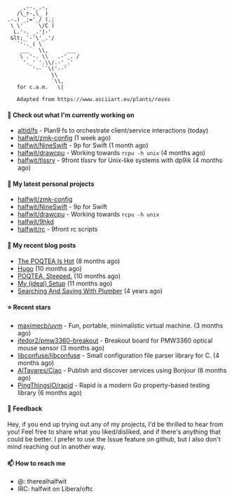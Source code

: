 ```
    _,--._.-,
   /\_r-,\_ )
.-.) _;='_/ (.;
 \ \'     \/C )
  L.'-. _.'|-'
 &lt;_`-'\'_.'/
   `'-._( \
    ___   \\,      ___
    \ .'-. \\   .-'_. /
     '._' '.\\/.-'_.'
        '--``\('--'
              \\
              `\\,
   for c.a.m.   \|
   
   Adapted from https://www.asciiart.eu/plants/roses
```

#### 👷 Check out what I'm currently working on

- [altid/fs](https://github.com/altid/fs) - Plan9 fs to orchestrate client/service interactions (today)
- [halfwit/zmk-config](https://github.com/halfwit/zmk-config) (1 week ago)
- [halfwit/NineSwift](https://github.com/halfwit/NineSwift) - 9p for Swift (1 month ago)
- [halfwit/drawcpu](https://github.com/halfwit/drawcpu) - Working towards `rcpu -h unix` (4 months ago)
- [halfwit/tlssrv](https://github.com/halfwit/tlssrv) - 9front tlssrv for Unix-like systems with dp9ik (4 months ago)

#### 🌱 My latest personal projects

- [halfwit/zmk-config](https://github.com/halfwit/zmk-config)
- [halfwit/NineSwift](https://github.com/halfwit/NineSwift) - 9p for Swift
- [halfwit/drawcpu](https://github.com/halfwit/drawcpu) - Working towards `rcpu -h unix`
- [halfwit/9hkd](https://github.com/halfwit/9hkd)
- [halfwit/rc](https://github.com/halfwit/rc) - 9front rc scripts

#### 📜 My recent blog posts

- [The POQTEA Is Hot](https://halfwit.github.io/2023/11/01/the-poqtea-is-hot.html) (8 months ago)
- [Hugo](https://halfwit.github.io/2023/09/04/hugo.html) (10 months ago)
- [POQTEA, Steeped.](https://halfwit.github.io/2023/08/29/layouts.html) (10 months ago)
- [My (ideal) Setup](https://halfwit.github.io/2023/07/26/setup.html) (11 months ago)
- [Searching And Saving With Plumber](https://halfwit.github.io/2020/06/27/searching.html) (4 years ago)

#### ⭐ Recent stars

- [maximecb/uvm](https://github.com/maximecb/uvm) - Fun, portable, minimalistic virtual machine. (3 months ago)
- [jfedor2/pmw3360-breakout](https://github.com/jfedor2/pmw3360-breakout) - Breakout board for PMW3360 optical mouse sensor (3 months ago)
- [libconfuse/libconfuse](https://github.com/libconfuse/libconfuse) - Small configuration file parser library for C. (4 months ago)
- [AlTavares/Ciao](https://github.com/AlTavares/Ciao) - Publish and discover services using Bonjour (6 months ago)
- [PingThingsIO/rapid](https://github.com/PingThingsIO/rapid) - Rapid is a modern Go property-based testing library (6 months ago)

#### 💬 Feedback

Hey, if you end up trying out any of my projects, I'd be thrilled to hear from you! Feel free to share what you liked/disliked, and if there's anything that could be better.
I prefer to use the Issue feature on github, but I also don't mind reaching out in another way.

#### 📫 How to reach me
- @: therealhalfwit
- IRC: halfwit on Libera/oftc
